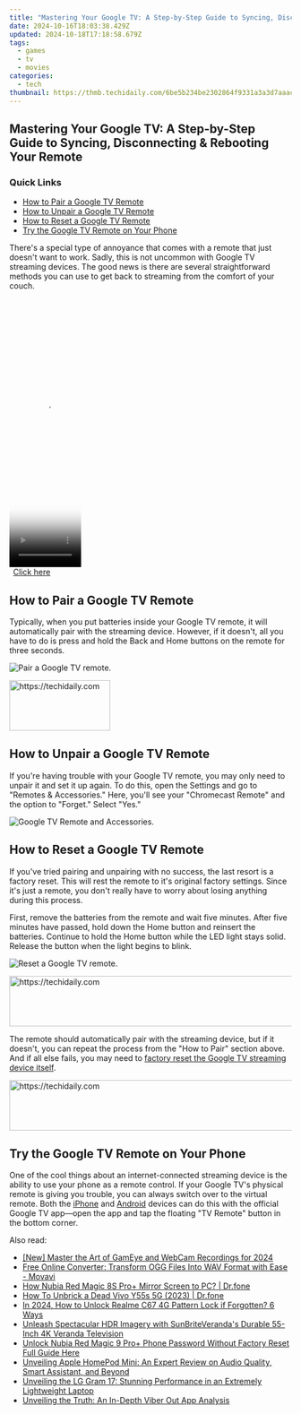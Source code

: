 ```yaml
---
title: "Mastering Your Google TV: A Step-by-Step Guide to Syncing, Disconnecting & Rebooting Your Remote"
date: 2024-10-16T18:03:38.429Z
updated: 2024-10-18T17:18:58.679Z
tags:
  - games
  - tv
  - movies
categories:
  - tech
thumbnail: https://thmb.techidaily.com/6be5b234be2302864f9331a3a3d7aaacb0018bce1f2511014ae677fbeed4c8da.jpg
---
```


## Mastering Your Google TV: A Step-by-Step Guide to Syncing, Disconnecting & Rebooting Your Remote

### Quick Links

* [How to Pair a Google TV Remote](https://extra-approaches.techidaily.com/mastering-video-editing-on-a-budget-with-free-fcp-for-2024/)
* [How to Unpair a Google TV Remote](https://android-transfer.techidaily.com/in-2024-best-3-software-to-transfer-files-tofrom-your-oppo-find-x7-via-a-usb-cable-drfone-by-drfone-transfer-from-android-transfer-from-android/)
* [How to Reset a Google TV Remote](https://fox-direct.techidaily.com/unmasking-the-giants-of-live-broadcast-twitch-vs-youtube-for-2024/)
* [Try the Google TV Remote on Your Phone](https://unlock-android.techidaily.com/in-2024-tips-and-tricks-for-setting-up-your-infinix-note-30-pro-phone-pattern-lock-by-drfone-android/)

 There's a special type of annoyance that comes with a remote that just doesn't want to work. Sadly, this is not uncommon with Google TV streaming devices. The good news is there are several straightforward methods you can use to get back to streaming from the comfort of your couch.

<!-- affiliate ads begin -->
<span id="1938136">
					<video width="128" height="480" style="cursor:pointer"
           poster="//a.impactradius-go.com/display-clicktoplayimage/1938136.png"
           onclick="if(!this.playClicked){this.play();this.setAttribute('controls',true);this.playClicked=true;}">
	   <source src="//a.impactradius-go.com/display-ad/22993-1938136">
	   <img src="//a.impactradius-go.com/display-clicktoplayimage/1938136.png" style="border: none; height: 100%; width: 100%; object-fit: contain">
	</video>
	<div style="width:80px;text-align:center"><a href="javascript:window.open(decodeURIComponent('https%3A%2F%2Fhomestyler.sjv.io%2Fc%2F5597632%2F1938136%2F22993'), '_blank');void(0);">Click here</a></div>
</span>
<img height="0" width="0" src="https://imp.pxf.io/i/5597632/1938136/22993" style="position:absolute;visibility:hidden;" border="0" />
<!-- affiliate ads end -->

##  How to Pair a Google TV Remote

 Typically, when you put batteries inside your Google TV remote, it will automatically pair with the streaming device. However, if it doesn't, all you have to do is press and hold the Back and Home buttons on the remote for three seconds.

![Pair a Google TV remote.](https://static1.howtogeekimages.com/wordpress/wp-content/uploads/2024/07/2024-07-30_16-14-31.png) 

<!-- affiliate ads begin -->
<a href="https://25home.pxf.io/c/5597632/2148639/16836" target="_top" id="2148639">
  <img src="//a.impactradius-go.com/display-ad/16836-2148639" border="0" alt="https://techidaily.com" width="180" height="90"/>
</a>
<img height="0" width="0" src="https://25home.pxf.io/i/5597632/2148639/16836" style="position:absolute;visibility:hidden;" border="0" />
<!-- affiliate ads end -->

##  How to Unpair a Google TV Remote

 If you're having trouble with your Google TV remote, you may only need to unpair it and set it up again. To do this, open the Settings and go to "Remotes & Accessories." Here, you'll see your "Chromecast Remote" and the option to "Forget." Select "Yes."

![Google TV Remote and Accessories.](https://static1.howtogeekimages.com/wordpress/wp-content/uploads/2024/07/2024-07-30_16-28-49.png) 

##  How to Reset a Google TV Remote

 If you've tried pairing and unpairing with no success, the last resort is a factory reset. This will rest the remote to it's original factory settings. Since it's just a remote, you don't really have to worry about losing anything during this process.

 First, remove the batteries from the remote and wait five minutes. After five minutes have passed, hold down the Home button and reinsert the batteries. Continue to hold the Home button while the LED light stays solid. Release the button when the light begins to blink.

![Reset a Google TV remote.](https://static1.howtogeekimages.com/wordpress/wp-content/uploads/2024/07/2024-07-30_16-14-31-1.png) 

<!-- affiliate ads begin -->
<a href="https://appsumo.8odi.net/c/5597632/2075472/7443" target="_top" id="2075472">
  <img src="//a.impactradius-go.com/display-ad/7443-2075472" border="0" alt="https://techidaily.com" width="728" height="90"/>
</a>
<img height="0" width="0" src="https://appsumo.8odi.net/i/5597632/2075472/7443" style="position:absolute;visibility:hidden;" border="0" />
<!-- affiliate ads end -->

 The remote should automatically pair with the streaming device, but if it doesn't, you can repeat the process from the "How to Pair" section above. And if all else fails, you may need to [factory reset the Google TV streaming device itself](https://vp-tips.techidaily.com/in-2024-eerie-engineer-zombie-joke-makers/).

<!-- affiliate ads begin -->
<a href="https://ephamedtechinc.pxf.io/c/5597632/2137216/26400" target="_top" id="2137216">
  <img src="//a.impactradius-go.com/display-ad/26400-2137216" border="0" alt="https://techidaily.com" width="728" height="90"/>
</a>
<img height="0" width="0" src="https://ephamedtechinc.pxf.io/i/5597632/2137216/26400" style="position:absolute;visibility:hidden;" border="0" />
<!-- affiliate ads end -->

##  Try the Google TV Remote on Your Phone

 One of the cool things about an internet-connected streaming device is the ability to use your phone as a remote control. If your Google TV's physical remote is giving you trouble, you can always switch over to the virtual remote. Both the [iPhone](https://apps.apple.com/us/app/google-tv-watch-movies-tv/id746894884) and [Android](https://www.anrdoezrs.net/links/3607085/type/dlg/sid/UUhtgUeUpU2004531/https://play.google.com/store/apps/details?id=com.google.android.videos&hl=en%5FUS) devices can do this with the official Google TV app—open the app and tap the floating "TV Remote" button in the bottom corner.

<ins class="adsbygoogle"
     style="display:block"
     data-ad-format="autorelaxed"
     data-ad-client="ca-pub-7571918770474297"
     data-ad-slot="1223367746"></ins>

<ins class="adsbygoogle"
     style="display:block"
     data-ad-client="ca-pub-7571918770474297"
     data-ad-slot="8358498916"
     data-ad-format="auto"
     data-full-width-responsive="true"></ins>

<span class="atpl-alsoreadstyle">Also read:</span>
<div><ul>
<li><a href="https://on-screen-recording.techidaily.com/new-master-the-art-of-gameye-and-webcam-recordings-for-2024/"><u>[New] Master the Art of GamEye and WebCam Recordings for 2024</u></a></li>
<li><a href="https://some-knowledge.techidaily.com/free-online-converter-transform-ogg-files-into-wav-format-with-ease-movavi/"><u>Free Online Converter: Transform OGG Files Into WAV Format with Ease - Movavi</u></a></li>
<li><a href="https://screen-mirror.techidaily.com/how-nubia-red-magic-8s-proplus-mirror-screen-to-pc-drfone-by-drfone-android/"><u>How Nubia Red Magic 8S Pro+ Mirror Screen to PC? | Dr.fone</u></a></li>
<li><a href="https://fix-guide.techidaily.com/how-to-unbrick-a-dead-vivo-y55s-5g-2023-drfone-by-drfone-fix-android-problems-fix-android-problems/"><u>How To Unbrick a Dead Vivo Y55s 5G (2023) | Dr.fone</u></a></li>
<li><a href="https://easy-unlock-android.techidaily.com/in-2024-how-to-unlock-realme-c67-4g-pattern-lock-if-forgotten-6-ways-by-drfone-android/"><u>In 2024, How to Unlock Realme C67 4G Pattern Lock if Forgotten? 6 Ways</u></a></li>
<li><a href="https://buynow-help.techidaily.com/unleash-spectacular-hdr-imagery-with-sunbriteverandas-durable-55-inch-4k-veranda-television/"><u>Unleash Spectacular HDR Imagery with SunBriteVeranda's Durable 55-Inch 4K Veranda Television</u></a></li>
<li><a href="https://easy-unlock-android.techidaily.com/unlock-nubia-red-magic-9-proplus-phone-password-without-factory-reset-full-guide-here-by-drfone-android/"><u>Unlock Nubia Red Magic 9 Pro+ Phone Password Without Factory Reset Full Guide Here</u></a></li>
<li><a href="https://buynow-help.techidaily.com/unveiling-apple-homepod-mini-an-expert-review-on-audio-quality-smart-assistant-and-beyond/"><u>Unveiling Apple HomePod Mini: An Expert Review on Audio Quality, Smart Assistant, and Beyond</u></a></li>
<li><a href="https://buynow-help.techidaily.com/unveiling-the-lg-gram-17-stunning-performance-in-an-extremely-lightweight-laptop/"><u>Unveiling the LG Gram 17: Stunning Performance in an Extremely Lightweight Laptop</u></a></li>
<li><a href="https://buynow-help.techidaily.com/unveiling-the-truth-an-in-depth-viber-out-app-analysis/"><u>Unveiling the Truth: An In-Depth Viber Out App Analysis</u></a></li>
</ul></div>

